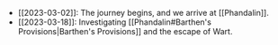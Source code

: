- [[2023-03-02]]: The journey begins, and we arrive at [[Phandalin]].
- [[2023-03-18]]: Investigating [[Phandalin#Barthen's Provisions|Barthen's Provisions]] and the escape of Wart.